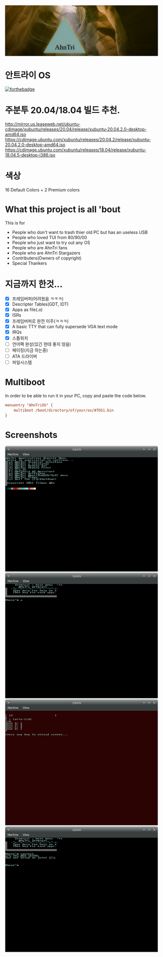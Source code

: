 ![AhnTriLogo](at.jpg)
# 안트라이 OS
[![forthebadge](https://forthebadge.com/images/badges/powered-by-responsibility.svg)](https://forthebadge.com)
# 주분투 20.04/18.04 빌드 추천.
http://mirror.us.leaseweb.net/ubuntu-cdimage/xubuntu/releases/20.04/release/xubuntu-20.04.2.0-desktop-amd64.iso
https://cdimage.ubuntu.com/xubuntu/releases/20.04.2/release/xubuntu-20.04.2.0-desktop-amd64.iso
https://cdimage.ubuntu.com/xubuntu/releases/18.04/release/xubuntu-18.04.5-desktop-i386.iso

# 색상
16 Default Colors + 2 Premium colors
# What this project is all 'bout
This is for
 - People who don't want to trash thier old PC but has an useless USB
 - People who loved TUI from 80/90/00
 - People who just want to try out any OS
 - People who are AhnTri fans
 - People who are AhnTri Stargazers
 - Contributers(Owners of copyright)
 - Special Thankers
# 지금까지 한것...
- [x] 프레임버퍼(어려웠음 ㅋㅋㅋ)
- [x] Descripter Tables(GDT, IDT)
- [x] Apps as file(.o)
- [x] ISRs
- [x] 프레임버퍼로 완전 이주(ㅋㅋㅋ)
- [x] A basic TTY that can fully supersede VGA text mode
- [x] IRQs
- [x] 스톱워치
- [ ] 언어팩 완성(있긴 한데 좋지 않음)
- [ ] 페이징(지금 하는중)
- [ ] ATA 드라이버
- [ ] 파일시스템

# Multiboot
In order to be able to run it in your PC, copy and paste the code below.
```INI
menuentry "AhnTriOS" {
	multiboot /boot/directory/of/your/os/ATOS1.bin
}
```

# Screenshots
![sshot1](sshot1.png)
![sshot2](sshot2.png)
![sshot3](sshot3.png)
![sshot4](sshot4.png)
